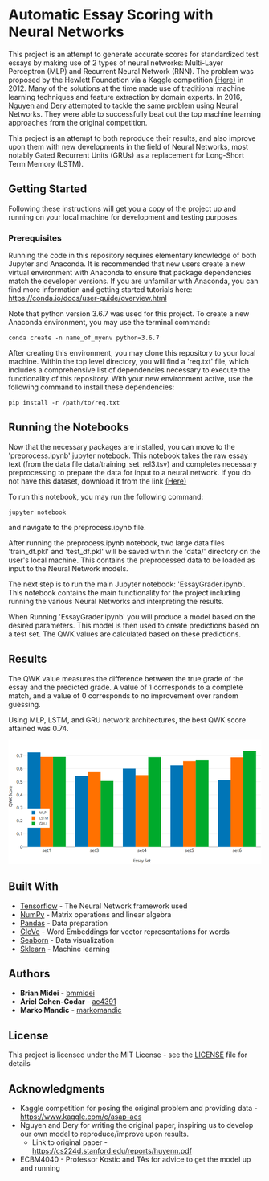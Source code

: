# Automatic Essay Scoring with Neural Networks

This project is an attempt to generate accurate scores for standardized test essays by making use of 2 types of neural
networks: Multi-Layer Perceptron (MLP) and Recurrent Neural Network (RNN). The problem was proposed by the Hewlett
Foundation via a Kaggle competition [(Here)](https://www.kaggle.com/c/asap-aes) in 2012. Many of the solutions at the time
made use of traditional machine learning techniques and feature extraction by domain experts. In 2016, 
[Nguyen and Dery](https://cs224d.stanford.edu/reports/huyenn.pdf) attempted to tackle the same problem using Neural Networks.
They were able to successfully beat out the top machine learning approaches from the original competition.

This project is an attempt to both reproduce their results, and also improve upon them with new developments in the field
of Neural Networks, most notably Gated Recurrent Units (GRUs) as a replacement for Long-Short Term Memory (LSTM).

## Getting Started

Following these instructions will get you a copy of the project up and running on your local machine for development
and testing purposes.

### Prerequisites

Running the code in this repository requires elementary knowledge of both Jupyter and Anaconda. It is recommended that 
new users create a new virtual environment with Anaconda to ensure that package dependencies match the developer 
versions. If you are unfamiliar with Anaconda, you can find more information and getting started tutorials here:
https://conda.io/docs/user-guide/overview.html

Note that python version 3.6.7 was used for this project. To create a new Anaconda environment, you may use the terminal
command:
```
conda create -n name_of_myenv python=3.6.7
```
After creating this environment, you may clone this repository to your local machine. Within the top level directory,
you will find a 'req.txt' file, which includes a comprehensive list of dependencies necessary to execute the functionality
of this repository. With your new environment active, use the following command to install these dependencies:
```
pip install -r /path/to/req.txt
```

## Running the Notebooks

Now that the necessary packages are installed, you can move to the 'preprocess.ipynb' jupyter notebook. This notebook
takes the raw essay text (from the data file data/training_set_rel3.tsv) and completes necessary preprocessing to prepare
the data for input to a neural network. If you do not have this dataset, download it from the link 
[(Here)](https://www.kaggle.com/c/asap-aes/data) 

To run this notebook, you may run the following command:
```
jupyter notebook 
```
and navigate to the preprocess.ipynb file.

After running the preprocess.ipynb notebook, two large data files 'train_df.pkl' and 'test_df.pkl' will be saved within the
'data/' directory on the user's local machine. This contains the preprocessed data to be loaded as input
to the Neural Network models. 

The next step is to run the main Jupyter notebook: 'EssayGrader.ipynb'. This notebook contains the main functionality
for the project including running the various Neural Networks and interpreting the results. 

When Running 'EssayGrader.ipynb' you will produce a model based on the desired parameters. This model is then used
to create predictions based on a test set. The QWK values are calculated based on these predictions.


## Results

The QWK value measures the difference between the true grade of the essay and the predicted grade. 
A value of 1 corresponds to a complete match, and a value of 0 corresponds to no improvement over random guessing.

Using MLP, LSTM, and GRU network architectures, the best QWK score attained was 0.74. 

![Kappa Scores](data/kappa_scores.png)



## Built With

* [Tensorflow](https://www.tensorflow.org/) - The Neural Network framework used
* [NumPy](http://www.numpy.org/) - Matrix operations and linear algebra
* [Pandas](https://pandas.pydata.org/) - Data preparation
* [GloVe](https://nlp.stanford.edu/projects/glove/) - Word Embeddings for vector representations for words
* [Seaborn](https://seaborn.pydata.org/) - Data visualization
* [Sklearn](https://scikit-learn.org/stable/) - Machine learning



## Authors

* **Brian Midei** - [bmmidei](https://github.com/bmmidei)
* **Ariel Cohen-Codar** - [ac4391](https://github.com/ac4391)
* **Marko Mandic** - [markomandic](https://github.com/markomandic)

## License

This project is licensed under the MIT License - see the [LICENSE](LICENSE) file for details

## Acknowledgments

* Kaggle competition for posing the original problem and providing data - https://www.kaggle.com/c/asap-aes
* Nguyen and Dery for writing the original paper, inspiring us to develop our own model to reproduce/improve upon results.
    * Link to original paper - https://cs224d.stanford.edu/reports/huyenn.pdf
* ECBM4040 - Professor Kostic and TAs for advice to get the model up and running
